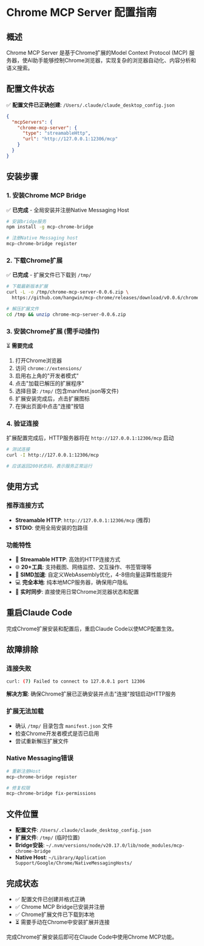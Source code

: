 # Chrome MCP Server 配置指南

## 概述
Chrome MCP Server 是基于Chrome扩展的Model Context Protocol (MCP) 服务器，使AI助手能够控制Chrome浏览器，实现复杂的浏览器自动化、内容分析和语义搜索。

## 配置文件状态
✅ **配置文件已正确创建**: `/Users/.claude/claude_desktop_config.json`

```json
{
  "mcpServers": {
    "chrome-mcp-server": {
      "type": "streamableHttp",
      "url": "http://127.0.0.1:12306/mcp"
    }
  }
}
```

## 安装步骤

### 1. 安装Chrome MCP Bridge
✅ **已完成** - 全局安装并注册Native Messaging Host

```bash
# 安装bridge服务
npm install -g mcp-chrome-bridge

# 注册Native Messaging host
mcp-chrome-bridge register
```

### 2. 下载Chrome扩展
✅ **已完成** - 扩展文件已下载到 `/tmp/`

```bash
# 下载最新版本扩展
curl -L -o /tmp/chrome-mcp-server-0.0.6.zip \
  https://github.com/hangwin/mcp-chrome/releases/download/v0.0.6/chrome-mcp-server-0.0.6.zip

# 解压扩展文件
cd /tmp && unzip chrome-mcp-server-0.0.6.zip
```

### 3. 安装Chrome扩展 (需手动操作)
⏳ **需要完成**

1. 打开Chrome浏览器
2. 访问 `chrome://extensions/`
3. 启用右上角的"开发者模式"
4. 点击"加载已解压的扩展程序"
5. 选择目录: `/tmp/` (包含manifest.json等文件)
6. 扩展安装完成后，点击扩展图标
7. 在弹出页面中点击"连接"按钮

### 4. 验证连接
扩展配置完成后，HTTP服务器将在 `http://127.0.0.1:12306/mcp` 启动

```bash
# 测试连接
curl -I http://127.0.0.1:12306/mcp

# 应该返回200状态码，表示服务正常运行
```

## 使用方式

### 推荐连接方式
- **Streamable HTTP**: `http://127.0.0.1:12306/mcp` (推荐)
- **STDIO**: 使用全局安装的包路径

### 功能特性
- 🚄 **Streamable HTTP**: 高效的HTTP连接方式
- 🌐 **20+工具**: 支持截图、网络监控、交互操作、书签管理等
- 🚀 **SIMD加速**: 自定义WebAssembly优化，4-8倍向量运算性能提升
- 💻 **完全本地**: 纯本地MCP服务器，确保用户隐私
- 🔄 **实时同步**: 直接使用日常Chrome浏览器状态和配置

## 重启Claude Code
完成Chrome扩展安装和配置后，重启Claude Code以使MCP配置生效。

## 故障排除

### 连接失败
```bash
curl: (7) Failed to connect to 127.0.0.1 port 12306
```
**解决方案**: 确保Chrome扩展已正确安装并点击"连接"按钮启动HTTP服务

### 扩展无法加载
- 确认 `/tmp/` 目录包含 `manifest.json` 文件
- 检查Chrome开发者模式是否已启用
- 尝试重新解压扩展文件

### Native Messaging错误
```bash
# 重新注册Host
mcp-chrome-bridge register

# 修复权限
mcp-chrome-bridge fix-permissions
```

## 文件位置
- **配置文件**: `/Users/.claude/claude_desktop_config.json`
- **扩展文件**: `/tmp/` (临时位置)
- **Bridge安装**: `~/.nvm/versions/node/v20.17.0/lib/node_modules/mcp-chrome-bridge`
- **Native Host**: `~/Library/Application Support/Google/Chrome/NativeMessagingHosts/`

## 完成状态
- ✅ 配置文件已创建并格式正确
- ✅ Chrome MCP Bridge已安装并注册  
- ✅ Chrome扩展文件已下载到本地
- ⏳ 需要手动在Chrome中安装扩展并连接

完成Chrome扩展安装后即可在Claude Code中使用Chrome MCP功能。